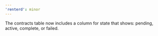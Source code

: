 ```yaml
---
'renterd': minor
---
```


The contracts table now includes a column for state that shows: pending, active, complete, or failed.
